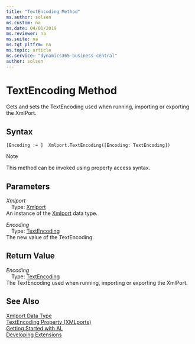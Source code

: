```yaml
---
title: "TextEncoding Method"
ms.author: solsen
ms.custom: na
ms.date: 04/01/2019
ms.reviewer: na
ms.suite: na
ms.tgt_pltfrm: na
ms.topic: article
ms.service: "dynamics365-business-central"
author: solsen
---
```

[//]: # (START>DO_NOT_EDIT)
[//]: # (IMPORTANT:Do not edit any of the content between here and the END>DO_NOT_EDIT.)
[//]: # (Any modifications should be made in the .xml files in the ModernDev repo.)
# TextEncoding Method
Gets and sets the TextEncoding used when running, importing or exporting the XmlPort.


## Syntax
```
[Encoding := ]  Xmlport.TextEncoding([Encoding: TextEncoding])
```
> [!NOTE]  
> This method can be invoked using property access syntax.  
## Parameters
*Xmlport*  
&emsp;Type: [Xmlport](xmlport-data-type.md)  
An instance of the [Xmlport](xmlport-data-type.md) data type.  

*Encoding*  
&emsp;Type: [TextEncoding](../textencoding/textencoding-option.md)  
The new value of the TextEncoding.  


## Return Value
*Encoding*  
&emsp;Type: [TextEncoding](../textencoding/textencoding-option.md)  
The TextEncoding used when running, importing or exporting the XmlPort.  


[//]: # (IMPORTANT: END>DO_NOT_EDIT)
## See Also
[Xmlport Data Type](xmlport-data-type.md)  
[TextEncoding Property \(XMLports\)](../../properties/devenv-textencoding-xmlports-property.md)  
[Getting Started with AL](../../devenv-get-started.md)  
[Developing Extensions](../../devenv-dev-overview.md)